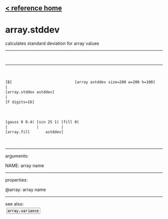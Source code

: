 [< reference home](index.html)
---

# array.stddev


calculates standard deviation for array values

---

<br>


---


```


[B]                            [array astddev size=200 w=200 h=100]
|
[array.stddev astddev]
|
[F digits=16]



[gauss 0 0.4( [sin 25 1( [fill 0(
|             |          |
[array.fill       astddev]

            
```

---
arguments:

NAME: array name<br>

---
properties:

@array: array name<br>

---
see also:<br>
[![array.variance](img/object_array.variance.png)](array.variance.html)
